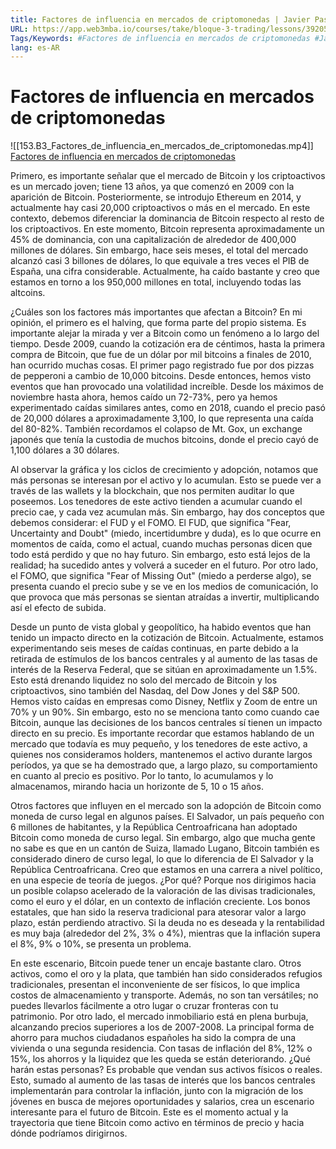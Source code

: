 ```yaml
---
title: Factores de influencia en mercados de criptomonedas | Javier Pastor
URL: https://app.web3mba.io/courses/take/bloque-3-trading/lessons/39205064-3-1-factores-de-influencia-en-mercados-de-criptomonedas-javier-pastor
Tags/Keywords: #Factores de influencia en mercados de criptomonedas #Javier Pastor
lang: es-AR
---
```

# Factores de influencia en mercados de criptomonedas
![[153.B3_Factores_de_influencia_en_mercados_de_criptomonedas.mp4]]
[Factores de influencia en mercados de criptomonedas](https://app.web3mba.io?wvideo=aw7jo6mz1s)

Primero, es importante señalar que el mercado de Bitcoin y los criptoactivos es un mercado joven; tiene 13 años, ya que comenzó en 2009 con la aparición de Bitcoin. Posteriormente, se introdujo Ethereum en 2014, y actualmente hay casi 20,000 criptoactivos o más en el mercado. En este contexto, debemos diferenciar la dominancia de Bitcoin respecto al resto de los criptoactivos. En este momento, Bitcoin representa aproximadamente un 45% de dominancia, con una capitalización de alrededor de 400,000 millones de dólares. Sin embargo, hace seis meses, el total del mercado alcanzó casi 3 billones de dólares, lo que equivale a tres veces el PIB de España, una cifra considerable. Actualmente, ha caído bastante y creo que estamos en torno a los 950,000 millones en total, incluyendo todas las altcoins.

¿Cuáles son los factores más importantes que afectan a Bitcoin? En mi opinión, el primero es el halving, que forma parte del propio sistema. Es importante alejar la mirada y ver a Bitcoin como un fenómeno a lo largo del tiempo. Desde 2009, cuando la cotización era de céntimos, hasta la primera compra de Bitcoin, que fue de un dólar por mil bitcoins a finales de 2010, han ocurrido muchas cosas. El primer pago registrado fue por dos pizzas de pepperoni a cambio de 10,000 bitcoins. Desde entonces, hemos visto eventos que han provocado una volatilidad increíble. Desde los máximos de noviembre hasta ahora, hemos caído un 72-73%, pero ya hemos experimentado caídas similares antes, como en 2018, cuando el precio pasó de 20,000 dólares a aproximadamente 3,100, lo que representa una caída del 80-82%. También recordamos el colapso de Mt. Gox, un exchange japonés que tenía la custodia de muchos bitcoins, donde el precio cayó de 1,100 dólares a 30 dólares.

Al observar la gráfica y los ciclos de crecimiento y adopción, notamos que más personas se interesan por el activo y lo acumulan. Esto se puede ver a través de las wallets y la blockchain, que nos permiten auditar lo que poseemos. Los tenedores de este activo tienden a acumular cuando el precio cae, y cada vez acumulan más. Sin embargo, hay dos conceptos que debemos considerar: el FUD y el FOMO. El FUD, que significa "Fear, Uncertainty and Doubt" (miedo, incertidumbre y duda), es lo que ocurre en momentos de caída, como el actual, cuando muchas personas dicen que todo está perdido y que no hay futuro. Sin embargo, esto está lejos de la realidad; ha sucedido antes y volverá a suceder en el futuro. Por otro lado, el FOMO, que significa "Fear of Missing Out" (miedo a perderse algo), se presenta cuando el precio sube y se ve en los medios de comunicación, lo que provoca que más personas se sientan atraídas a invertir, multiplicando así el efecto de subida.

Desde un punto de vista global y geopolítico, ha habido eventos que han tenido un impacto directo en la cotización de Bitcoin. Actualmente, estamos experimentando seis meses de caídas continuas, en parte debido a la retirada de estímulos de los bancos centrales y al aumento de las tasas de interés de la Reserva Federal, que se sitúan en aproximadamente un 1.5%. Esto está drenando liquidez no solo del mercado de Bitcoin y los criptoactivos, sino también del Nasdaq, del Dow Jones y del S&P 500. Hemos visto caídas en empresas como Disney, Netflix y Zoom de entre un 70% y un 90%. Sin embargo, esto no se menciona tanto como cuando cae Bitcoin, aunque las decisiones de los bancos centrales sí tienen un impacto directo en su precio. Es importante recordar que estamos hablando de un mercado que todavía es muy pequeño, y los tenedores de este activo, a quienes nos consideramos holders, mantenemos el activo durante largos períodos, ya que se ha demostrado que, a largo plazo, su comportamiento en cuanto al precio es positivo. Por lo tanto, lo acumulamos y lo almacenamos, mirando hacia un horizonte de 5, 10 o 15 años.

Otros factores que influyen en el mercado son la adopción de Bitcoin como moneda de curso legal en algunos países. El Salvador, un país pequeño con 6 millones de habitantes, y la República Centroafricana han adoptado Bitcoin como moneda de curso legal. Sin embargo, algo que mucha gente no sabe es que en un cantón de Suiza, llamado Lugano, Bitcoin también es considerado dinero de curso legal, lo que lo diferencia de El Salvador y la República Centroafricana. Creo que estamos en una carrera a nivel político, en una especie de teoría de juegos. ¿Por qué? Porque nos dirigimos hacia un posible colapso acelerado de la valoración de las divisas tradicionales, como el euro y el dólar, en un contexto de inflación creciente. Los bonos estatales, que han sido la reserva tradicional para atesorar valor a largo plazo, están perdiendo atractivo. Si la deuda no es deseada y la rentabilidad es muy baja (alrededor del 2%, 3% o 4%), mientras que la inflación supera el 8%, 9% o 10%, se presenta un problema.

En este escenario, Bitcoin puede tener un encaje bastante claro. Otros activos, como el oro y la plata, que también han sido considerados refugios tradicionales, presentan el inconveniente de ser físicos, lo que implica costos de almacenamiento y transporte. Además, no son tan versátiles; no puedes llevarlos fácilmente a otro lugar o cruzar fronteras con tu patrimonio. Por otro lado, el mercado inmobiliario está en plena burbuja, alcanzando precios superiores a los de 2007-2008. La principal forma de ahorro para muchos ciudadanos españoles ha sido la compra de una vivienda o una segunda residencia. Con tasas de inflación del 8%, 12% o 15%, los ahorros y la liquidez que les queda se están deteriorando. ¿Qué harán estas personas? Es probable que vendan sus activos físicos o reales. Esto, sumado al aumento de las tasas de interés que los bancos centrales implementarán para controlar la inflación, junto con la migración de los jóvenes en busca de mejores oportunidades y salarios, crea un escenario interesante para el futuro de Bitcoin. Este es el momento actual y la trayectoria que tiene Bitcoin como activo en términos de precio y hacia dónde podríamos dirigirnos.